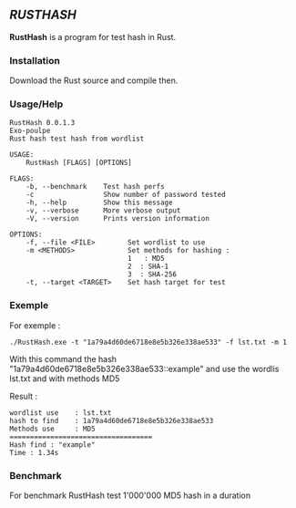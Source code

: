 ## *RUSTHASH* ##

**RustHash** is a program for test hash in Rust.

### Installation ###

Download the Rust source and compile then.

### Usage/Help ###
```
RustHash 0.0.1.3
Exo-poulpe
Rust hash test hash from wordlist

USAGE:
    RustHash [FLAGS] [OPTIONS]

FLAGS:
    -b, --benchmark    Test hash perfs
    -c                 Show number of password tested
    -h, --help         Show this message
    -v, --verbose      More verbose output
    -V, --version      Prints version information

OPTIONS:
    -f, --file <FILE>        Set wordlist to use
    -m <METHODS>             Set methods for hashing :
                             1   : MD5
                             2  : SHA-1
                             3  : SHA-256
    -t, --target <TARGET>    Set hash target for test
```
### Exemple ###
For exemple : 
```
./RustHash.exe -t "1a79a4d60de6718e8e5b326e338ae533" -f lst.txt -m 1
```
With this command the hash "1a79a4d60de6718e8e5b326e338ae533::example" and use the wordlis lst.txt and with methods MD5

Result : 
```
wordlist use    : lst.txt
hash to find    : 1a79a4d60de6718e8e5b326e338ae533
Methods use     : MD5
===================================
Hash find : "example"
Time : 1.34s
```
### Benchmark ###
For benchmark RustHash test 1'000'000 MD5 hash in a duration
